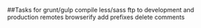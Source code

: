 ##Tasks for grunt/gulp
compile less/sass
ftp to development and production remotes
browserify
add prefixes
delete comments
